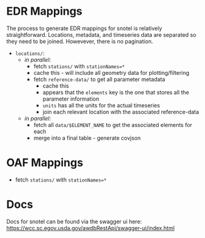 # EDR Mappings

The process to generate EDR mappings for snotel is relatively straightforward. Locations, metadata, and timeseries data are separated so they need to be joined. Howevever, there is no pagination.

- `locations/`:
  - _in parallel_:
    - fetch `stations/` with `stationNames=*`
    - cache this - will include all geometry data for plotting/filtering
    - fetch `reference-data/` to get all parameter metadata
      - cache this
      - appears that the `elements` key is the one that stores all the parameter information
      - `units` has all the units for the actual timeseries
      - join each relevant location with the associated reference-data
  - _in parallel_:
    - fetch all `data/$ELEMENT_NAME` to get the associated elements for each
    - merge into a final table - generate covjson

# OAF Mappings

- fetch `stations/` with `stationNames=*`

# Docs

Docs for snotel can be found via the swagger ui here: https://wcc.sc.egov.usda.gov/awdbRestApi/swagger-ui/index.html
